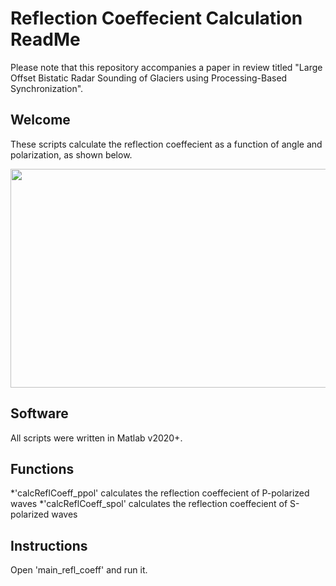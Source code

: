 # Reflection Coeffecient Calculation ReadMe
Please note that this repository accompanies a paper in review titled "Large Offset Bistatic Radar Sounding of Glaciers using Processing-Based Synchronization".

## Welcome
These scripts calculate the reflection coeffecient as a function of angle and polarization, as shown below.

<p align="center">
  <img width="675" height="350" src="https://github.com/bienert/Bistatic_Radar/blob/main/misc/Images/reflectionCoeffwLossTan.png">
</p>

## Software
All scripts were written in Matlab v2020+. 

## Functions
*'calcReflCoeff_ppol' calculates the reflection coeffecient of P-polarized waves 
*'calcReflCoeff_spol' calculates the reflection coeffecient of S-polarized waves

## Instructions
Open 'main_refl_coeff' and run it.





